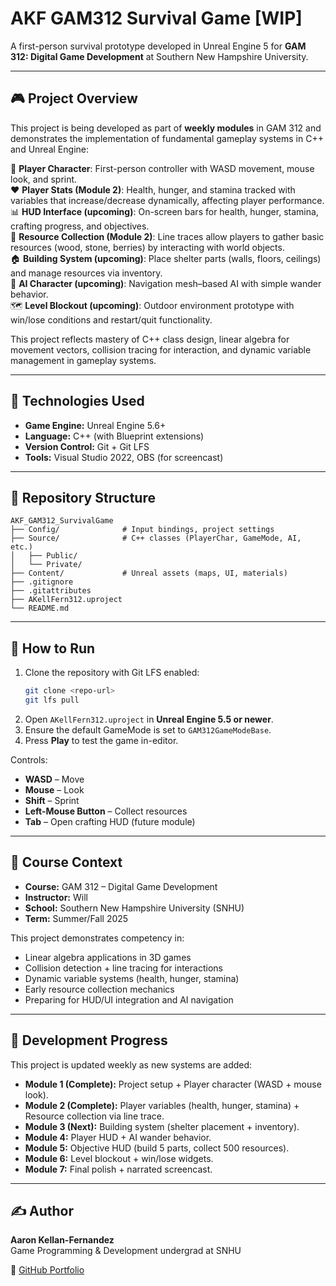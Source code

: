 # AKF GAM312 Survival Game [WIP]

A first-person survival prototype developed in Unreal Engine 5 for **GAM 312: Digital Game Development** at Southern New Hampshire University.  

---

## 🎮 Project Overview
This project is being developed as part of **weekly modules** in GAM 312 and demonstrates the implementation of fundamental gameplay systems in C++ and Unreal Engine:  

👤 **Player Character**: First-person controller with WASD movement, mouse look, and sprint.  
❤️ **Player Stats (Module 2)**: Health, hunger, and stamina tracked with variables that increase/decrease dynamically, affecting player performance.  
📊 **HUD Interface (upcoming)**: On-screen bars for health, hunger, stamina, crafting progress, and objectives.  
🌲 **Resource Collection (Module 2)**: Line traces allow players to gather basic resources (wood, stone, berries) by interacting with world objects.  
🏠 **Building System (upcoming)**: Place shelter parts (walls, floors, ceilings) and manage resources via inventory.  
🤖 **AI Character (upcoming)**: Navigation mesh–based AI with simple wander behavior.  
🗺️ **Level Blockout (upcoming)**: Outdoor environment prototype with win/lose conditions and restart/quit functionality.  

This project reflects mastery of C++ class design, linear algebra for movement vectors, collision tracing for interaction, and dynamic variable management in gameplay systems.

---

## 🧪 Technologies Used
- **Game Engine:** Unreal Engine 5.6+  
- **Language:** C++ (with Blueprint extensions)  
- **Version Control:** Git + Git LFS  
- **Tools:** Visual Studio 2022, OBS (for screencast)  

---

## 📂 Repository Structure
```
AKF_GAM312_SurvivalGame
├── Config/              # Input bindings, project settings
├── Source/              # C++ classes (PlayerChar, GameMode, AI, etc.)
│   ├── Public/          
│   └── Private/
├── Content/             # Unreal assets (maps, UI, materials)
├── .gitignore
├── .gitattributes
├── AKellFern312.uproject
└── README.md
```

---

## 🚀 How to Run
1. Clone the repository with Git LFS enabled:
   ```bash
   git clone <repo-url>
   git lfs pull
   ```
2. Open `AKellFern312.uproject` in **Unreal Engine 5.5 or newer**.  
3. Ensure the default GameMode is set to `GAM312GameModeBase`.  
4. Press **Play** to test the game in-editor.  

Controls:  
- **WASD** – Move  
- **Mouse** – Look  
- **Shift** – Sprint  
- **Left-Mouse Button** – Collect resources  
- **Tab** – Open crafting HUD (future module)  

---

## 🧠 Course Context
- **Course:** GAM 312 – Digital Game Development  
- **Instructor:** Will  
- **School:** Southern New Hampshire University (SNHU)  
- **Term:** Summer/Fall 2025  

This project demonstrates competency in:  
- Linear algebra applications in 3D games  
- Collision detection + line tracing for interactions  
- Dynamic variable systems (health, hunger, stamina)  
- Early resource collection mechanics  
- Preparing for HUD/UI integration and AI navigation  

---

## 📅 Development Progress
This project is updated weekly as new systems are added:  

- **Module 1 (Complete):** Project setup + Player character (WASD + mouse look).  
- **Module 2 (Complete):** Player variables (health, hunger, stamina) + Resource collection via line trace.  
- **Module 3 (Next):** Building system (shelter placement + inventory).  
- **Module 4:** Player HUD + AI wander behavior.  
- **Module 5:** Objective HUD (build 5 parts, collect 500 resources).  
- **Module 6:** Level blockout + win/lose widgets.  
- **Module 7:** Final polish + narrated screencast.  

---

## ✍️ Author
**Aaron Kellan-Fernandez**  
Game Programming & Development undergrad at SNHU  

🔗 [GitHub Portfolio](https://github.com/AKellFern)  
